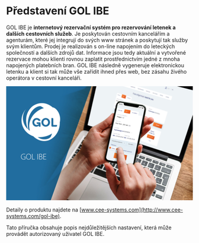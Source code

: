 # Představení GOL IBE

GOL IBE je **internetový rezervační systém pro rezervování letenek a dalších cestovních služeb**. Je poskytován cestovním kancelářím a agenturám, které jej integrují do svých www stránek a poskytují tak služby svým klientům. Prodej je realizován s on-line napojením do leteckých společností a dalších zdrojů dat. Informace jsou tedy aktuální a vytvořené rezervace mohou klienti rovnou zaplatit prostřednictvím jedné z mnoha napojených platebních bran. GOL IBE následně vygeneruje elektronickou letenku a klient si tak může vše zařídit ihned přes web, bez zásahu živého operátora v cestovní kanceláři.

![](.gitbook/assets/image%20%288%29.png)

Detaily o produktu najdete na [www.cee-systems.com](http://www.cee-systems.com/gol-ibe).

Tato příručka obsahuje popis nejdůležitějších nastavení, která může provádět autorizovaný uživatel GOL IBE.

